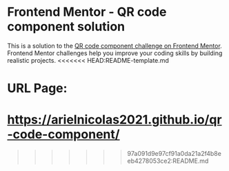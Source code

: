 # Frontend Mentor - QR code component solution

This is a solution to the [QR code component challenge on Frontend Mentor](https://www.frontendmentor.io/challenges/qr-code-component-iux_sIO_H). Frontend Mentor challenges help you improve your coding skills by building realistic projects. 
<<<<<<< HEAD:README-template.md

# URL Page:
https://arielnicolas2021.github.io/qr-code-component/
=======
>>>>>>> 97a091d9e97cf91a0da21a2f4b8eeb4278053ce2:README.md
